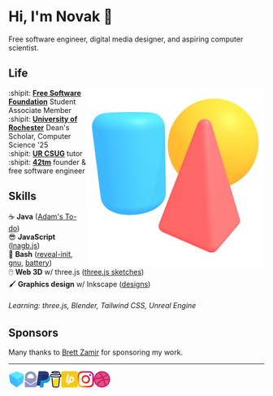 Hi, I'm Novak :wave:
====================

Free software engineer, digital media designer, and aspiring computer scientist.

Life
----

<img align="right" src="img/scene.png">

:shipit: [**Free Software Foundation**][fsf] Student Associate Member  
:shipit: [**University of Rochester**][ur] Dean's Scholar, Computer Science '25  
:shipit: [**UR CSUG**][csug] tutor  
:shipit: [**42tm**][42tm] founder & free software engineer

[fsf]:  https://fsf.org
[ur]: https://rochester.edu
[csug]: https://ur-csug.org
[42tm]: https://github.com/42tm

Skills
------

:coffee:         **Java** ([Adam's To-do][1])  
:sunglasses:     **JavaScript** ([lnagb.js][2])  
:ox:             **Bash** ([reveal-init][3], [gnu][4], [battery][5])  
:computer_mouse: **Web 3D** w/ three.js ([three.js sketches][6])  
:paintbrush:     **Graphics design** w/ Inkscape ([designs][7])

###### Learning: three.js, Blender, Tailwind CSS, Unreal Engine

[1]: https://novakcgx.me/adams-todo
[2]: https://novakcgx.me/lnagb.js
[3]: https://novakcgx.me/reveal-init
[4]: https://novakcgx.me/gnu
[5]: https://novakcgx.me/battery
[6]: https://novakcgx.me/three.js-sketches
[7]: https://novakcgx.me/designs

Sponsors
--------

[brettz9]: http://brett-zamir.me

Many thanks to [Brett Zamir][brettz9] for sponsoring my work.

- - -

<a href="https://novakcgx.me">
    <img height="32" align="left" alt="Website" src="img/icons/personal.png" />
</a>

<a href="mailto:hi@novakcgx.me">
    <img height="32" align="left" alt="Mail" src="img/icons/protonmail.png" />
</a>

<a href="https://paypal.me/dnguy38">
    <img height="32" align="left" alt="Buy Me a Coffee" src="img/icons/paypal.png" />
</a>

<a href="https://www.buymeacoffee.com/novakcgx">
    <img height="32" align="left" alt="Buy Me a Coffee" src="img/icons/buymeacoffee.png" />
</a>

<a href="https://liberapay.com/novakcgx">
    <img height="32" align="left" alt="Liberapay" src="img/icons/liberapay.png" />
</a>

<a href="https://www.instagram.com/thechonkypenguin">
    <img height="32" align="left" alt="Instagram" src="img/icons/instagram.png" />
</a>

<a href="https://dribbble.com/novakcgx">
    <img height="32" align="left" alt="Dribbble" src="img/icons/dribbble.png" />
</a>
